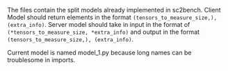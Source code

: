 The files contain the split models already implemented 
in sc2bench. Client Model should return elements in the
format `(tensors_to_measure_size,), (extra_info)`. Server
model should take in input in the format of 
`(*tensors_to_measure_size, *extra_info)` and output in 
the format `(tensors_to_measure_size,), (extra_info)`.

Current model is named model_1.py because long names can
be troublesome in imports. 